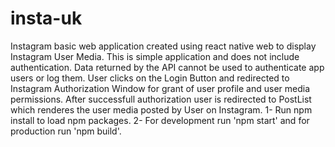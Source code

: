 # insta-uk
Instagram basic web application created using react native web to display Instagram User Media. 
    This is simple application and does not include authentication. Data returned by the API cannot be used to authenticate app users or log them.
    User clicks on the Login Button and redirected to Instagram Authorization Window for grant of user profile and user media permissions. After successfull authorization user is     redirected to PostList which renderes the user media posted by User on Instagram.
    1- Run npm install to load npm packages.
    2- For development run 'npm start' and for production run 'npm build'.
    

